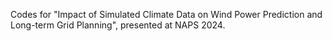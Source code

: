 Codes for "Impact of Simulated Climate Data on Wind Power Prediction and Long-term Grid Planning", presented at NAPS 2024.
